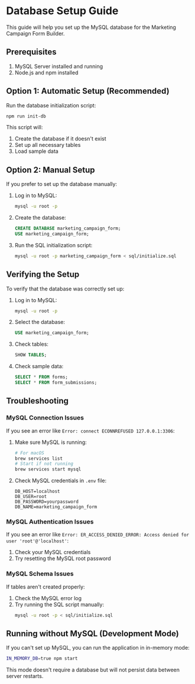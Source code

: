 # Database Setup Guide

This guide will help you set up the MySQL database for the Marketing Campaign Form Builder.

## Prerequisites

1. MySQL Server installed and running
2. Node.js and npm installed

## Option 1: Automatic Setup (Recommended)

Run the database initialization script:

```bash
npm run init-db
```

This script will:
1. Create the database if it doesn't exist
2. Set up all necessary tables
3. Load sample data

## Option 2: Manual Setup

If you prefer to set up the database manually:

1. Log in to MySQL:
   ```bash
   mysql -u root -p
   ```

2. Create the database:
   ```sql
   CREATE DATABASE marketing_campaign_form;
   USE marketing_campaign_form;
   ```

3. Run the SQL initialization script:
   ```bash
   mysql -u root -p marketing_campaign_form < sql/initialize.sql
   ```

## Verifying the Setup

To verify that the database was correctly set up:

1. Log in to MySQL:
   ```bash
   mysql -u root -p
   ```

2. Select the database:
   ```sql
   USE marketing_campaign_form;
   ```

3. Check tables:
   ```sql
   SHOW TABLES;
   ```

4. Check sample data:
   ```sql
   SELECT * FROM forms;
   SELECT * FROM form_submissions;
   ```

## Troubleshooting

### MySQL Connection Issues

If you see an error like `Error: connect ECONNREFUSED 127.0.0.1:3306`:

1. Make sure MySQL is running:
   ```bash
   # For macOS
   brew services list
   # Start if not running
   brew services start mysql
   ```

2. Check MySQL credentials in `.env` file:
   ```
   DB_HOST=localhost
   DB_USER=root
   DB_PASSWORD=yourpassword
   DB_NAME=marketing_campaign_form
   ```

### MySQL Authentication Issues

If you see an error like `Error: ER_ACCESS_DENIED_ERROR: Access denied for user 'root'@'localhost'`:

1. Check your MySQL credentials
2. Try resetting the MySQL root password

### MySQL Schema Issues

If tables aren't created properly:

1. Check the MySQL error log
2. Try running the SQL script manually:
   ```bash
   mysql -u root -p < sql/initialize.sql
   ```

## Running without MySQL (Development Mode)

If you can't set up MySQL, you can run the application in in-memory mode:

```bash
IN_MEMORY_DB=true npm start
```

This mode doesn't require a database but will not persist data between server restarts.
